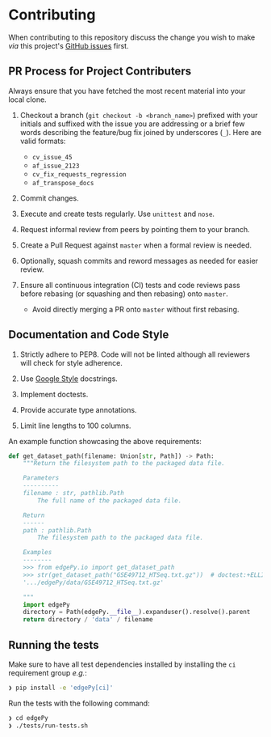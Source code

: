 # Contributing

When contributing to this repository discuss the change you wish to make _via_ this project's [GitHub issues](https://github.com/r-bioinformatics/edgePy/issues) first.

## PR Process for Project Contributers

Always ensure that you have fetched the most recent material into your local clone.

1. Checkout a branch (`git checkout -b <branch_name>`) prefixed with your initials and suffixed with the issue you are addressing or a brief few words describing the feature/bug fix joined by underscores (`_`). Here are valid formats:

    - `cv_issue_45`
    - `af_issue_2123`
    - `cv_fix_requests_regression`
    - `af_transpose_docs`

2. Commit changes.
3. Execute and create tests regularly. Use `unittest` and `nose`.
4. Request informal review from peers by pointing them to your branch.
5. Create a Pull Request against `master` when a formal review is needed.
6. Optionally, squash commits and reword messages as needed for easier review.
7. Ensure all continuous integration (CI) tests and code reviews pass before rebasing (or squashing and then rebasing) onto `master`.

    - Avoid directly merging a PR onto `master` without first rebasing.

## Documentation and Code Style

1. Strictly adhere to PEP8. Code will not be linted although all reviewers will check for style adherence.

2. Use [Google Style](http://sphinxcontrib-napoleon.readthedocs.io/en/latest/example_google.html) docstrings.

3. Implement doctests.

4. Provide accurate type annotations.

5. Limit line lengths to 100 columns.

An example function showcasing the above requirements:

```python
def get_dataset_path(filename: Union[str, Path]) -> Path:
    """Return the filesystem path to the packaged data file.

    Parameters
    ----------
    filename : str, pathlib.Path
        The full name of the packaged data file.

    Return
    ------
    path : pathlib.Path
        The filesystem path to the packaged data file.

    Examples
    --------
    >>> from edgePy.io import get_dataset_path
    >>> str(get_dataset_path("GSE49712_HTSeq.txt.gz"))  # doctest:+ELLIPSIS
    '.../edgePy/data/GSE49712_HTSeq.txt.gz'

    """
    import edgePy
    directory = Path(edgePy.__file__).expanduser().resolve().parent
    return directory / 'data' / filename
```

## Running the tests

Make sure to have all test dependencies installed by installing the `ci` requirement group _e.g._:

```bash
❯ pip install -e 'edgePy[ci]'
```

Run the tests with the following command:

```bash
❯ cd edgePy
❯ ./tests/run-tests.sh
```


